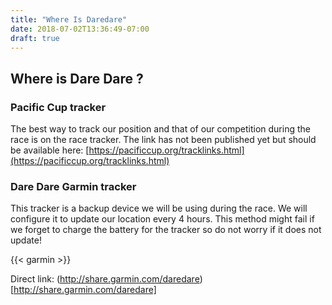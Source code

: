 ```yaml
---
title: "Where Is Daredare"
date: 2018-07-02T13:36:49-07:00
draft: true
---
```


## Where is Dare Dare ?

### Pacific Cup tracker

The best way to track our position and that of our competition during the race
is on the race tracker. The link has not been published yet but should be
available here: [https://pacificcup.org/tracklinks.html](https://pacificcup.org/tracklinks.html)

### Dare Dare Garmin tracker

This tracker is a backup device we will be using during the race. We will
configure it to update our location every 4 hours. This method might fail if we
forget to charge the battery for the tracker so do not worry if it does not
update!

{{< garmin >}}

Direct link: (http://share.garmin.com/daredare)[http://share.garmin.com/daredare]
